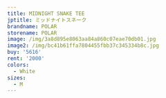 ```yaml
---
title: MIDNIGHT SNAKE TEE
jptitle: ミッドナイトスネーク
brandname: POLAR
storename: POLAR
image: /img/3a8d895e8063aa84a860c07eae70db01.jpg
image2: /img/bc41b61ffa7804455fbb37c345334b8c.jpg
buy: '5616'
rent: '2000'
colors:
  - White
sizes:
  - M
---
```


